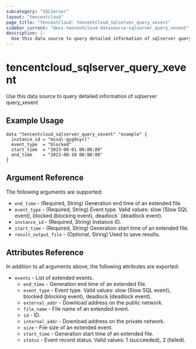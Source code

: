 ```yaml
---
subcategory: "SQLServer"
layout: "tencentcloud"
page_title: "TencentCloud: tencentcloud_sqlserver_query_xevent"
sidebar_current: "docs-tencentcloud-datasource-sqlserver_query_xevent"
description: |-
  Use this data source to query detailed information of sqlserver query_xevent
---
```


# tencentcloud_sqlserver_query_xevent

Use this data source to query detailed information of sqlserver query_xevent

## Example Usage

```hcl
data "tencentcloud_sqlserver_query_xevent" "example" {
  instance_id = "mssql-gyg9xycl"
  event_type  = "blocked"
  start_time  = "2023-08-01 00:00:00"
  end_time    = "2023-08-10 00:00:00"
}
```

## Argument Reference

The following arguments are supported:

* `end_time` - (Required, String) Generation end time of an extended file.
* `event_type` - (Required, String) Event type. Valid values: slow (Slow SQL event), blocked (blocking event), deadlock` (deadlock event).
* `instance_id` - (Required, String) Instance ID.
* `start_time` - (Required, String) Generation start time of an extended file.
* `result_output_file` - (Optional, String) Used to save results.

## Attributes Reference

In addition to all arguments above, the following attributes are exported:

* `events` - List of extended events.
  * `end_time` - Generation end time of an extended file.
  * `event_type` - Event type. Valid values: slow (Slow SQL event), blocked (blocking event), deadlock (deadlock event).
  * `external_addr` - Download address on the public network.
  * `file_name` - File name of an extended event.
  * `id` - ID.
  * `internal_addr` - Download address on the private network.
  * `size` - File size of an extended event.
  * `start_time` - Generation start time of an extended file.
  * `status` - Event record status. Valid values: 1 (succeeded), 2 (failed).


